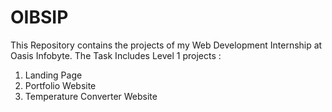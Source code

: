 # OIBSIP
This Repository contains the projects of my Web Development Internship at Oasis Infobyte.
The Task Includes Level 1 projects :
1. Landing Page
2. Portfolio Website
3. Temperature Converter Website
